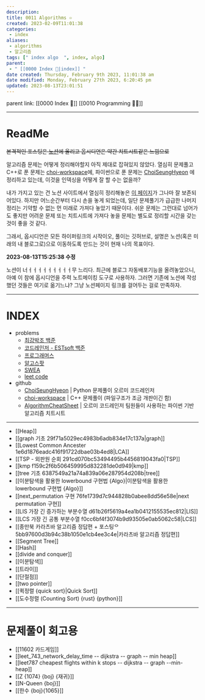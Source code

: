 ```yaml
---
description:
title: 0011 Algorithms ♾️
created: 2023-02-09T11:01:38
categories: 
 - index
aliases: 
 - algorithms
 - 알고리즘
tags: [" index algo  ", index, algo]
parent:
 - " [[0000 Index 🔗|index]] "
date created: Thursday, February 9th 2023, 11:01:38 am
date modified: Monday, February 27th 2023, 6:20:45 pm
updated: 2023-08-13T23:01:51
---
```

parent link: [[0000 Index 🔗]] [[0010 Programming 👩‍💻]] 

___

# ReadMe

~~본격적인 포스팅은 [노션](https://choiwheatley.notion.site/180a950a1d5d4144a89e0fa8c75ec0e8?v=bfeb6746135f434b94a0851d1d09e96a)에 올리고 옵시디언은 약간 치트시트같은 느낌으로~~

알고리즘 문제는 어떻게 정리해야할지 아직 제대로 잡혀있지 않았다. 열심히 문제풀고 C++로 푼 문제는 [choi-workspace](https://github.com/ChoiWheatley/choi-workspace)에, 파이썬으로 푼 문제는 [ChoiSeungHyeon](https://github.com/OrmiCodeRanger/ChoiSeunghyeon) 에 정리하고 있는데, 이것을 인덱싱을 어떻게 잘 할 수는 없을까?

내가 가지고 있는 건 노션 사이트에서 열심히 정리해놓은 [이 페이지](https://choiwheatley.notion.site/algo-26c08b5f469647c4b138435c32501b4f)가 그나마 잘 보존되어있다. 하지만 어느순간부터 다시 손을 놓게 되었는데, 일단 문제풀기가 급급한 나머지 정리는 기약할 수 없는 먼 미래로 가져다 놓았기 때문이다. 쉬운 문제는 그런대로 넘어가도 좋지만 어려운 문제 또는 치트시트에 가져다 놓을 문제는 별도로 정리할 시간을 갖는 것이 좋을 것 같다.

그래서, 옵시디언은 모든 하이퍼링크의 시작이오, 풀이는 깃허브로, 설명은 노션(혹은 미래의 내 블로그로)으로 이동하도록 만드는 것이 현재 나의 목표이다.

**2023-08-13T15:25:38 수정**

노션이 너ㅓㅓㅓㅓㅓㅓㅓㅓㅓ무 느리다. 최근에 블로그 자동배포기능을 올려놓았으니, 아예 이 참에 옵시디언을 주력 노트메이킹 도구로 사용하자.  그러면 기존에 노션에 작성했던 것들은 여기로 옮기느냐? 그냥 노션페이지 링크를 걸어두는 걸로 만족하자.


---

# INDEX

- problems
	- [최강박조 백준](https://www.acmicpc.net/group/5673)
	- [코드레인저 - ESTsoft 백준](https://www.acmicpc.net/group/17719)
	- [프로그래머스](https://school.programmers.co.kr/learn/challenges?order=recent)
	- [알고스팟](https://algospot.com)
	- [SWEA](https://swexpertacademy.com/main/main.do)
	- [leet code](https://leetcode.com)
- github
	- [ChoiSeungHyeon](https://github.com/OrmiCodeRanger/ChoiSeunghyeon) | Python 문제풀이 오르미 코드레인저 
	- [choi-workspace](https://github.com/ChoiWheatley/choi-workspace) | C++ 문제풀이 (파일구조가 조금 개판이긴 함)
	- [AlgorithmCheatSheet](https://github.com/OrmiCodeRanger/AlgorithmCheatSheet) | 오르미 코드레인저 팀원들이 사용하는 파이썬 기반 알고리즘 치트시트
---

- [[Heap]]
- [[graph 기초 29f71a5029ec4983b6adb834e17c137a|graph]]
- [[Lowest Common Ancester 1e6d1876eadc416f91722dbae03b4ed8|LCA]]
- [[TSP - 외판원 순회 291cd070bc53494495b4456819043fa0|TSP]]
- [[kmp f159c2f6b506459995d832281de0d949|kmp]]
- [[tree 기초 6387549a21a74a839a06e287954d208b|tree]]
- [[이분탐색을 활용한 lowerbound 구현법 {Algo}|이분탐색을 활용한 lowerbound 구현법 {Algo}]]
- [[next_permutation 구현 76fe1739d7c944828b0abee8dd56e58e|next permutation 구현]]
- [[LIS 가장 긴 증가하는 부분수열 d61b26f5619a4ea1b0412155535ec812|LIS]]
- [[LCS 가장 긴 공통 부분수열 f0cc6bf4f3074b9d93505e0ab5062c58|LCS]]
- [[종만북 카라츠바 알고리즘 정답편 + 포스팅ᄋ 5bb97600d3b94c38b1050e1cb4ee3c4e|카라츠바 알고리즘 정답편]]
- [[Segment Tree]]
- [[Hash]] 
- [[divide and conquer]]
- [[이분탐색]]
- [[트라이]]
- [[단절점]]
- [[two pointer]]
- [[퀵정렬 {quick sort}|Quick Sort]]
- [[도수정렬 (Counting Sort) {rust} {python}]]

---

# 문제풀이 회고용

- [[11602 카드게임]] 
- [[leet_743_network_delay_time -- dijkstra -- graph -- min heap]]
- [[leet787 cheapest flights within k stops -- dijkstra -- graph --min-heap]]
- [[Z {1074} {boj} {재귀}]]
- [[N-Queen {boj}]]
- [[한수 {boj}{1065}]]
